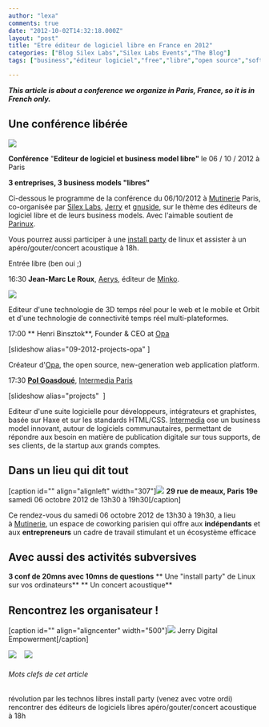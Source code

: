 ```yaml
---
author: "lexa"
comments: true
date: "2012-10-02T14:32:18.000Z"
layout: "post"
title: "Etre éditeur de logiciel libre en France en 2012"
categories: ["Blog Silex Labs","Silex Labs Events","The Blog"]
tags: ["business","éditeur logiciel","free","libre","open source","software editor"]

---
```

_**This article is about a conference we organize in Paris, France, so it is in French only.**_





## Une conférence libérée


![](https://www.silexlabs.org/wp-content/uploads/2012/09/isb-smoking-tux-1498.png)


**Conférence** "**Editeur de logiciel et business model libre"** le 06 / 10 / 2012 à Paris




**3 entreprises, 3 business models "libres"**




Ci-dessous le programme de la conférence du 06/10/2012 à [Mutinerie](http://www.mutinerie.org/) Paris, co-organisée par [Silex Labs](https://www.silexlabs.org/), [Jerry](http://youandjerrycan.tumblr.com/Jerry) et [gnuside](http://www.gnuside.com/), sur le thème des éditeurs de logiciel libre et de leurs business models. Avec l'aimable soutient de [Parinux](http://www.parinux.org/).




Vous pourrez aussi participer à une [install party](http://fr.wikipedia.org/wiki/Install_party) de linux et assister à un apéro/gouter/concert acoustique à 18h.




Entrée libre (ben oui ;)


16:30 **Jean-Marc Le Roux**, [Aerys](http://aerys.in/), éditeur de [Minko](http://aerys.in/minko/).

[![](http://aerys.in/images/home/banniere_shaderlab.png)](http://aerys.in/minko)

Editeur d'une technologie de 3D temps réel pour le web et le mobile et Orbit et d'une technologie de connectivité temps réel multi-plateformes.

17:00 ** Henri Binsztok**, Founder & CEO at [Opa](http://opalang.org/)

[slideshow alias="09-2012-projects-opa" ]

Créateur d'[Opa](http://opalang.org), the open source, new-generation web application platform.

17:30 [**Pol Goasdoué**](http://www.intermedia-paris.fr/?/p.goasdoue/), [Intermedia Paris](http://www.intermedia-paris.fr/)

[slideshow alias="projects"  ]

Editeur d'une suite logicielle pour développeurs, intégrateurs et graphistes, basée sur Haxe et sur les standards HTML/CSS. [Intermedia](http://www.intermedia-paris.fr/) ose un business model innovant, autour de logiciels communautaires, permettant de répondre aux besoin en matière de publication digitale sur tous supports, de ses clients, de la startup aux grands comptes.


## Dans un lieu qui dit tout


[caption id="" align="alignleft" width="307"][![](http://www.mutinerie.org/wp-content/uploads/2012/01/logo-mutinerie1.png)](http://www.mutinerie.org/) **29 rue de meaux, Paris 19e**
samedi 06 octobre 2012 de 13h30 à 19h30[/caption]

Ce rendez-vous du samedi 06 octobre 2012 de 13h30 à 19h30, a lieu à [Mutinerie](http://www.mutinerie.org/), un espace de coworking parisien qui offre aux **indépendants** et aux **entrepreneurs** un cadre de travail stimulant et un écosystème efficace


##




##




##




##




## Avec aussi des activités subversives


**3 conf de 20mns avec 10mns de questions**
** Une "install party" de Linux sur vos ordinateurs**
** Un concert acoustique**


## Rencontrez les organisateur !


[caption id="" align="aligncenter" width="500"][![](http://27.media.tumblr.com/tumblr_lp3mpvnUCl1r0ezt5o1_500.jpg)](http://youandjerrycan.tumblr.com/Jerry) Jerry
Digital Empowerment[/caption]


[![](http://www.gnuside.com/wp-content/themes/gnuside-ignition-0.2-1-g0d0a5ed/images/logo-whitebg-128.png)](http://www.gnuside.com/)    [![](https://www.silexlabs.org/wp-content/themes/parallelus-salutation/assets/images/logo-silexlabs-grey.png)](https://www.silexlabs.org/)








###### Mots clefs de cet article


révolution par les technos libres
install party (venez avec votre ordi)
rencontrer des éditeurs de logiciels libres
apéro/gouter/concert acoustique à 18h



